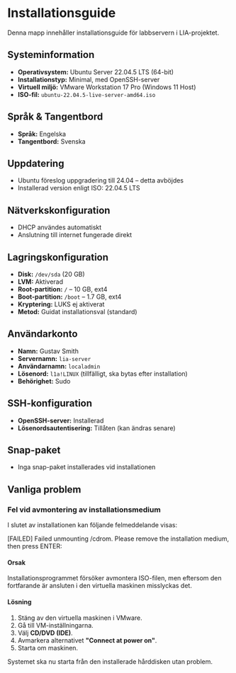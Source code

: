 # Installationsguide

Denna mapp innehåller installationsguide för labbservern i LIA-projektet.

## Systeminformation

- **Operativsystem:** Ubuntu Server 22.04.5 LTS (64-bit)
- **Installationstyp:** Minimal, med OpenSSH-server
- **Virtuell miljö:** VMware Workstation 17 Pro (Windows 11 Host)
- **ISO-fil:** `ubuntu-22.04.5-live-server-amd64.iso`

## Språk & Tangentbord

- **Språk:** Engelska
- **Tangentbord:** Svenska

## Uppdatering

- Ubuntu föreslog uppgradering till 24.04 – detta avböjdes
- Installerad version enligt ISO: 22.04.5 LTS

## Nätverkskonfiguration

- DHCP användes automatiskt
- Anslutning till internet fungerade direkt

## Lagringskonfiguration

- **Disk:** `/dev/sda` (20 GB)
- **LVM:** Aktiverad
- **Root-partition:** `/` – 10 GB, ext4
- **Boot-partition:** `/boot` – 1.7 GB, ext4
- **Kryptering:** LUKS ej aktiverat
- **Metod:** Guidat installationsval (standard)

## Användarkonto

- **Namn:** Gustav Smith
- **Servernamn:** `lia-server`
- **Användarnamn:** `localadmin`
- **Lösenord:** `l1a!LINUX` (tillfälligt, ska bytas efter installation)
- **Behörighet:** Sudo

## SSH-konfiguration

- **OpenSSH-server:** Installerad
- **Lösenordsautentisering:** Tillåten (kan ändras senare)

## Snap-paket

- Inga snap-paket installerades vid installationen

## Vanliga problem

### Fel vid avmontering av installationsmedium

I slutet av installationen kan följande felmeddelande visas:

[FAILED] Failed unmounting /cdrom.
Please remove the installation medium, then press ENTER:


#### Orsak
Installationsprogrammet försöker avmontera ISO-filen, men eftersom den fortfarande är ansluten i den virtuella maskinen misslyckas det.

#### Lösning
1. Stäng av den virtuella maskinen i VMware.
2. Gå till VM-inställningarna.
3. Välj **CD/DVD (IDE)**.
4. Avmarkera alternativet **"Connect at power on"**.
5. Starta om maskinen.

Systemet ska nu starta från den installerade hårddisken utan problem.




